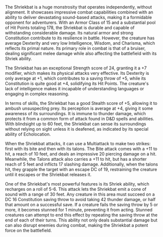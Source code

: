 The Shriekbat is a huge monstrosity that operates independently, without alignment. It showcases impressive combat capabilities combined with an ability to deliver devastating sound-based attacks, making it a formidable opponent for adventurers. With an Armor Class of 15 and a substantial pool of Hit Points totaling 178, the Shriekbat is durable and capable of withstanding considerable damage. Its natural armor and strong Constitution contribute to its resilience in battle. However, the creature has average Dexterity and very low Intelligence, Wisdom, and Charisma, which reflects its primal nature. Its primary role in combat is that of a bruiser, dealing significant melee damage while also affecting the battlefield with its Shriek ability. 

The Shriekbat has an exceptional Strength score of 24, granting it a +7 modifier, which makes its physical attacks very effective. Its Dexterity is only average at +1, which contributes to a saving throw of +5, while its Constitution is quite good at +4, solidifying its Hit Points. The creature's lack of intelligence makes it incapable of understanding languages or engaging in complex reasoning. 

In terms of skills, the Shriekbat has a good Stealth score of +5, allowing it to ambush unsuspecting prey. Its perception is average at +4, giving it some awareness of its surroundings. It is immune to thunder damage, which protects it from a common form of attack found in D&D spells and abilities. With blindsight up to 60 feet, the Shriekbat can sense its surroundings without relying on sight unless it is deafened, as indicated by its special ability of Echolocation.

When the Shriekbat attacks, it can use a Multiattack to make two strikes: first with its bite and then with its talons. The Bite attack comes with a +11 to hit, a reach of 10 feet, and deals an impressive 20 piercing damage on a hit. Meanwhile, the Talons attack also carries a +11 to hit, but has a shorter reach of 5 feet and inflicts 17 slashing damage. Additionally, when the talons hit, they grapple the target with an escape DC of 19, restraining the creature until it escapes or the Shriekbat releases it.

One of the Shriekbat's most powerful features is its Shriek ability, which recharges on a roll of 5-6. This attack lets the Shriekbat emit a cone of sound with a range of 30 feet. Any creature in this area must succeed on a DC 16 Constitution saving throw to avoid taking 42 thunder damage, or half that amount on a successful save. If a creature fails the saving throw by 5 or more, it becomes stunned for 1 minute, preventing it from acting. Stunned creatures can attempt to end this effect by repeating the saving throw at the end of each of their turns. This ability not only deals substantial damage but can also disrupt enemies during combat, making the Shriekbat a potent force on the battlefield.